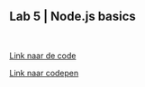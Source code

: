 ## Lab 5 | Node.js basics
<br>

[Link naar de code](https://github.com/abuijzen/2imd-webtech3-portfolio/tree/master/lab5-nodejs)

[Link naar codepen](https://codepen.io/abuijzen/pen/OGMMda)
  <br><br>
